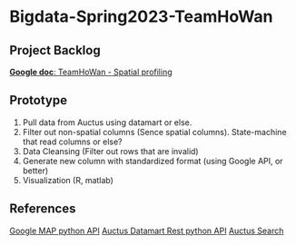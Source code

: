 # Bigdata-Spring2023-TeamHoWan

## Project Backlog
[**Google doc**: TeamHoWan - Spatial profiling](https://docs.google.com/document/d/1W1LeSPhxjzlYhPPTPXXu1eGAOy8k51mtLsnEzQjs3hk)

## Prototype
1. Pull data from Auctus using datamart or else.
2. Filter out non-spatial columns (Sence spatial columns). State-machine that read columns or else?
3. Data Cleansing (Filter out rows that are invalid)
4. Generate new column with standardized format (using Google API, or better)
5. Visualization (R, matlab)


## References
[Google MAP python API](https://github.com/googlemaps/google-maps-services-python)
[Auctus Datamart Rest python API](https://docs.auctus.vida-nyu.org/python/datamart-rest.html)
[Auctus Search](https://auctus.vida-nyu.org/)
